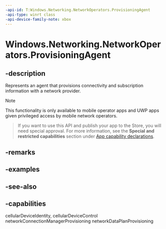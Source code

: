 ```yaml
---
-api-id: T:Windows.Networking.NetworkOperators.ProvisioningAgent
-api-type: winrt class
-api-device-family-note: xbox
---
```


<!-- Class syntax.
public class ProvisioningAgent : Windows.Networking.NetworkOperators.IProvisioningAgent
-->

# Windows.Networking.NetworkOperators.ProvisioningAgent

## -description
Represents an agent that provisions connectivity and subscription information with a network provider.

> [!NOTE]
> This functionality is only available to mobile operator apps and UWP apps given privileged access by mobile network operators.



> If you want to use this API and publish your app to the Store, you will need special approval. For more information, see the **Special and restricted capabilities** section under [App capability declarations](https://docs.microsoft.com/windows/uwp/packaging/app-capability-declarations). 

## -remarks

## -examples

## -see-also


## -capabilities
cellularDeviceIdentity, cellularDeviceControl
networkConnectionManagerProvisioning
networkDataPlanProvisioning
